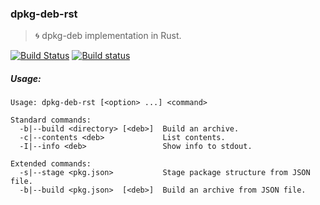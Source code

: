 ### dpkg-deb-rst
> :cyclone: dpkg-deb implementation in Rust.

[![Build Status](https://travis-ci.org/stpettersens/dpkg-deb-rst.png?branch=master)](https://travis-ci.org/stpettersens/dpkg-deb-rst)
[![Build status](https://ci.appveyor.com/api/projects/status/ngdv49j0cfuv7hin?svg=true)](https://ci.appveyor.com/project/stpettersens/dpkg-deb-rst)

<!-- TODO -->

##### Usage:

```
Usage: dpkg-deb-rst [<option> ...] <command>

Standard commands:
  -b|--build <directory> [<deb>]  Build an archive.
  -c|--contents <deb>             List contents.
  -I|--info <deb>                 Show info to stdout.

Extended commands:
  -s|--stage <pkg.json>           Stage package structure from JSON file.
  -b|--build <pkg.json>  [<deb>]  Build an archive from JSON file.

